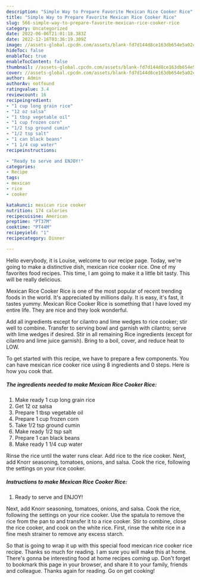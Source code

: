 ```yaml
---
description: "Simple Way to Prepare Favorite Mexican Rice Cooker Rice"
title: "Simple Way to Prepare Favorite Mexican Rice Cooker Rice"
slug: 566-simple-way-to-prepare-favorite-mexican-rice-cooker-rice
category: Uncategorized
date: 2022-06-06T21:01:18.383Z
date: 2022-12-16T03:36:19.309Z
image: //assets-global.cpcdn.com/assets/blank-fd7d144d8ce163db654e5a02c40b08a2775adb7897d16e4062681dc7e1b2800f.png
hideToc: false
enableToc: true
enableTocContent: false
thumbnail: //assets-global.cpcdn.com/assets/blank-fd7d144d8ce163db654e5a02c40b08a2775adb7897d16e4062681dc7e1b2800f.png
cover: //assets-global.cpcdn.com/assets/blank-fd7d144d8ce163db654e5a02c40b08a2775adb7897d16e4062681dc7e1b2800f.png
author: Admin
authorAv: notfound
ratingvalue: 3.4
reviewcount: 16
recipeingredient:
- "1 cup long grain rice"
- "12 oz salsa"
- "1 tbsp vegetable oil"
- "1 cup frozen corn"
- "1/2 tsp ground cumin"
- "1/2 tsp salt"
- "1 can black beans"
- "1 1/4 cup water"
recipeinstructions:

- "Ready to serve and ENJOY!"
categories:
- Recipe
tags:
- mexican
- rice
- cooker

katakunci: mexican rice cooker 
nutrition: 174 calories
recipecuisine: American
preptime: "PT37M"
cooktime: "PT44M"
recipeyield: "1"
recipecategory: Dinner

---
```



Hello everybody, it is Louise, welcome to our recipe page. Today, we're going to make a distinctive dish, mexican rice cooker rice. One of my favorites food recipes. This time, I am going to make it a little bit tasty. This will be really delicious.

Mexican Rice Cooker Rice is one of the most popular of recent trending foods in the world. It's appreciated by millions daily. It is easy, it's fast, it tastes yummy. Mexican Rice Cooker Rice is something that I have loved my entire life. They are nice and they look wonderful.

Add all ingredients except for cilantro and lime wedges to rice cooker; stir well to combine. Transfer to serving bowl and garnish with cilantro; serve with lime wedges if desired. Stir in all remaining Rice ingredients (except for cilantro and lime juice garnish). Bring to a boil, cover, and reduce heat to LOW.


To get started with this recipe, we have to prepare a few components. You can have mexican rice cooker rice using 8 ingredients and 0 steps. Here is how you cook that.

<!--inarticleads1-->

##### The ingredients needed to make Mexican Rice Cooker Rice:

1. Make ready 1 cup long grain rice
1. Get 12 oz salsa
1. Prepare 1 tbsp vegetable oil
1. Prepare 1 cup frozen corn
1. Take 1/2 tsp ground cumin
1. Make ready 1/2 tsp salt
1. Prepare 1 can black beans
1. Make ready 1 1/4 cup water


Rinse the rice until the water runs clear. Add rice to the rice cooker. Next, add Knorr seasoning, tomatoes, onions, and salsa. Cook the rice, following the settings on your rice cooker. 

<!--inarticleads2-->

##### Instructions to make Mexican Rice Cooker Rice:


1. Ready to serve and ENJOY!

Next, add Knorr seasoning, tomatoes, onions, and salsa. Cook the rice, following the settings on your rice cooker. Use the spatula to remove the rice from the pan to and transfer it to a rice cooker. Stir to combine, close the rice cooker, and cook on the white rice. First, rinse the white rice in a fine mesh strainer to remove any excess starch. 

So that is going to wrap it up with this special food mexican rice cooker rice recipe. Thanks so much for reading. I am sure you will make this at home. There's gonna be interesting food at home recipes coming up. Don't forget to bookmark this page in your browser, and share it to your family, friends and colleague. Thanks again for reading. Go on get cooking!
